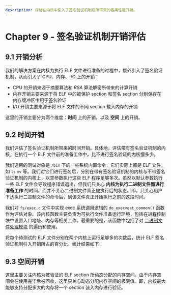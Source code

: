 ```yaml
---
description: 评估在内核中引入了签名验证机制后所带来的各类性能开销。
---
```


# Chapter 9 - 签名验证机制开销评估

## 9.1 开销分析

我们的解决方案在内核为执行 ELF 文件进行准备的过程中，额外引入了签名验证机制，从而引入了 CPU、内存、I/O 上的开销：

* CPU 的开销来源于摘要算法和 _RSA_ 算法解密所带来的计算开销
* 内存开销主要来源于将 ELF 中的被保护 section 和签名 section 分别保存在内存缓冲区中用于签名验证
* I/O 开销主要来源于将 ELF 文件的不同 section 载入内存的开销

这里的开销主要分为两个维度：**时间** 上的开销，以及 **空间** 上的开销。

## 9.2 时间开销

我们评估了签名验证机制所带来的时间开销。具体地，评估带有签名验证机制的内核，在执行一个 ELF 文件前的准备工作中，比不进行签名验证的内核慢多少。

我们选用的测试对象是 `/bin` 下的一些系统内置命令，它们实际上都是 ELF 文件，如 `ls` `mv` 等。我们对它们进行签名后，分别在带有签名验证机制的内核与不带签名验证机制的内核上，以空参数执行这些 ELF 程序足够多次。虽然以默认参数执行一些 ELF 文件会导致程序错误退出，但我们只关心 **内核为执行二进制文件而进行准备工作** 的时间，而并不关心二进制文件真正被执行后的状态。即，只关心用户下达执行二进制文件的命令后，到该文件真正开始执行之前的这段时间。

我们对 `fs/exec.c` 文件中实现 exec 系统调用逻辑的 `do_execveat_common()` 函数作为评估对象。该内核函数主要负责为可执行文件准备运行环境，包括在进程控制块中设置入口地址、内存等相关工作。最重要的是，该函数中包括了对 [二进制文件处理模块](../group-1-kernel-signature-verification/chapter-1-binary-execution-procedure.md#13-er-jin-zhi-wen-jian-ge-shi-chu-li-cheng-xu-binary-format-handler) 的遍历和使用。

将每个待测试的 ELF 文件分别在两个内核上运行足够多的次数后，统计 ELF 签名验证机制引入开销所占的百分比。统计结果如下：



## 9.3 空间开销

这里主要关注内核为被验证的 ELF section 所动态分配的内存空间。由于内存空间会在使用完毕后被回收，这里只关心动态分配内存空间的极限值。即，内核最大能够支持分配多大的内存将一个 section 装入内存进行验证。

